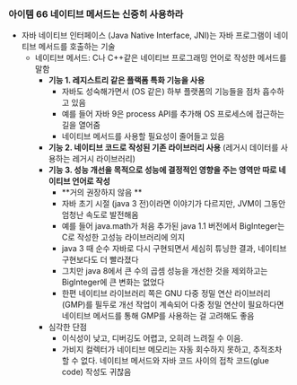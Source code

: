 ### 아이템 66 네이티브 메서드는 신중히 사용하라
- 자바 네이티브 인터페이스 (Java Native Interface, JNI)는 자바 프로그램이 네이티브 메서드를 호출하는 기술
  - 네이티브 메서드: C나 C++같은 네이티브 프로그래밍 언어로 작성한 메서드를 말함
    - **기능 1. 레지스트리 같은 플랙폼 특화 기능을 사용**
      - 자바도 성숙해가면서 (OS 같은) 하부 플랫폼의 기능들을 점차 흡수하고 있음
      - 예를 들어 자바 9은 process API를 추가해 OS 프로세스에 접근하는 길을 열어줌
      - 네이티브 메서드를 사용할 필요성이 줄어들고 있음
    - **기능 2. 네이티브 코드로 작성된 기존 라이브러리 사용** (레거시 데이터를 사용하는 레거시 라이브러리)
    - **기능 3. 성능 개선을 목적으로 성능에 결정적인 영향을 주는 영역만 따로 네이티브 언어로 작성**
      - **거의 권장하지 않음 **
      - 자바 초기 시절 (java 3 전)이라면 이야기가 다르지만, JVM이 그동안 엄청난 속도로 발전해옴
      - 예를 들어 java.math가 처음 추가된 java 1.1 버전에서 BigInteger는 C로 작성한 고성능 라이브러리에 의지
      - java 3 때 순수 자바로 다시 구현되면서 세심히 튜닝한 결과, 네이티브 구현보다도 더 빨라졌다
      - 그치만 java 8에서 큰 수의 곱셈 성능을 개선한 것을 제외하고는 BigInteger에 큰 변화는 없었다
      - 한편 네이티브 라이브러리 쪽은 GNU 다중 정밀 연산 라이브러리(GMP)를 필두로 개선 작업이 계속되어 다중 정밀 연산이 필요하다면 네이티브 메서드를 통해 GMP를 사용하는 걸 고려해도 좋음
    - 심각한 단점
      - 이식성이 낮고, 디버깅도 어렵고, 오히려 느려질 수 이음.
      - 가비지 컬렉터가 네이티브 메모리는 자동 회수하지 못하고, 추적조차 할 수 없다. 네이티브 메서드와 자바 코드 사이의 접착 코드(glue code) 작성도 귀찮음
